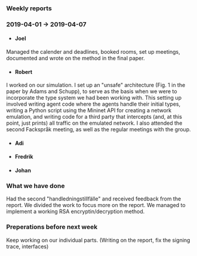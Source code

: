 ### Weekly reports
### 2019-04-01 -> 2019-04-07

* #### Joel
Managed the calender and deadlines, booked rooms, set up meetings, documented and wrote on the method in the final paper. 

* #### Robert
I worked on our simulation. I set up an "unsafe" architecture (Fig. 1 in the paper by Adams and Schupp), to serve as the basis when we were to incorporate the type system we had been working with. This setting up involved writing agent code where the agents handle their initial types, writing a Python script using the Mininet API for creating a network emulation, and writing code for a third party that intercepts (and, at this point, just prints) all traffic on the emulated network. I also attended the second Fackspråk meeting, as well as the regular meetings with the group.

* #### Adi

* #### Fredrik

* #### Johan

### What we have done
Had the second "handledningstillfälle" and received feedback from the report. We divided the work to focus more on the report. We managed to implement a working RSA encryptin/decryption method. 
### Preperations before next week
Keep working on our individual parts. (Writing on the report, fix the signing trace, interfaces)
